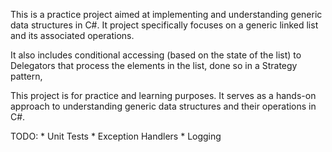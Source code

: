 



This is a practice project aimed at implementing and understanding generic data structures in C#. It project specifically focuses on a generic linked list and its associated operations.

It also includes conditional accessing (based on the state of the list) to Delegators that process the elements in the list, done so in a Strategy pattern, 

This project is for practice and learning purposes. It serves as a hands-on approach to understanding generic data structures and their operations in C#. 

TODO:
    * Unit Tests
    * Exception Handlers
    * Logging
